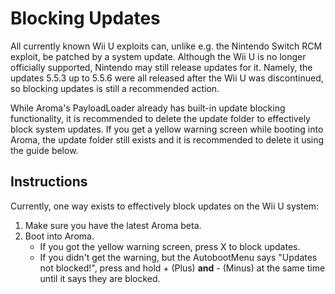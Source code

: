 # Blocking Updates

All currently known Wii U exploits can, unlike e.g. the Nintendo Switch RCM exploit, be patched by a system update. Although the Wii U is no longer officially supported, Nintendo may still release updates for it. Namely, the updates 5.5.3 up to 5.5.6 were all released after the Wii U was discontinued, so blocking updates is still a recommended action.

While Aroma's PayloadLoader already has built-in update blocking functionality, it is recommended to delete the update folder to effectively block system updates.
If you get a yellow warning screen while booting into Aroma, the update folder still exists and it is recommended to delete it using the guide below.

## Instructions

Currently, one way exists to effectively block updates on the Wii U system:

1. Make sure you have the latest Aroma beta.
2. Boot into Aroma.
    - If you got the yellow warning screen, press X to block updates.
    - If you didn't get the warning, but the AutobootMenu says "Updates not blocked!", press and hold + (Plus) **and** - (Minus) at the same time until it says they are blocked.
